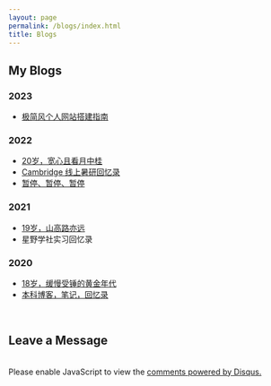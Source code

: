 ```yaml
---
layout: page
permalink: /blogs/index.html
title: Blogs
---
```


## My Blogs

### 2023

- [极简风个人网站搭建指南](https://shengzhou9610.github.io/blogs/web)

### 2022

- [20岁，宽心且看月中桂](https://shengzhou9610.github.io/blogs/20yrs)<br>
- [Cambridge 线上暑研回忆录](https://shengzhou9610.github.io/blogs/cambridge/)
- [暂停、暂停、暂停](https://shengzhou9610.github.io/blogs/stop/)

### 2021

- [19岁，山高路亦远](https://shengzhou9610.github.io/blogs/19yrs)<br>
- 星野学社实习回忆录

### 2020

- [18岁，缓慢受锤的黄金年代](https://shengzhou9610.github.io/blogs/18yrs)<br>
- [本科博客，笔记，回忆录](https://shengzhou9610.github.io/blogs/web)

<br>

## Leave a Message

<br>

<div id="disqus_thread"></div>
<script>
    /**
    *  RECOMMENDED CONFIGURATION VARIABLES: EDIT AND UNCOMMENT THE SECTION BELOW TO INSERT DYNAMIC VALUES FROM YOUR PLATFORM OR CMS.
    *  LEARN WHY DEFINING THESE VARIABLES IS IMPORTANT: https://disqus.com/admin/universalcode/#configuration-variables    */
    /*
    var disqus_config = function () {
    this.page.url = PAGE_URL;  // Replace PAGE_URL with your page's canonical URL variable
    this.page.identifier = PAGE_IDENTIFIER; // Replace PAGE_IDENTIFIER with your page's unique identifier variable
    };
    */
    (function() { // DON'T EDIT BELOW THIS LINE
    var d = document, s = d.createElement('script');
    s.src = 'https://https-shengzhou9610-github-io.disqus.com/embed.js';
    s.setAttribute('data-timestamp', +new Date());
    (d.head || d.body).appendChild(s);
    })();
</script>
<noscript>Please enable JavaScript to view the <a href="https://disqus.com/?ref_noscript">comments powered by Disqus.</a></noscript>

<br>

